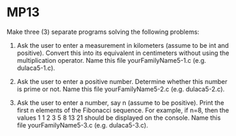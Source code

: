 # MP13
Make three (3) separate programs solving the following problems:

1. Ask the user to enter a measurement in kilometers (assume to be int and positive). Convert this into its equivalent in centimeters without using the multiplication operator. Name this file yourFamilyName5-1.c (e.g. dulaca5-1.c).

2. Ask the user to enter a positive number. Determine whether this number is prime or not. Name this file yourFamilyName5-2.c (e.g. dulaca5-2.c).

3. Ask the user to enter a number, say n (assume to be positive).  Print the first n elements of the Fibonacci sequence. For example, if n=8, then the values 1 1 2 3 5 8 13 21 should be displayed on the console. Name this file yourFamilyName5-3.c (e.g. dulaca5-3.c).
